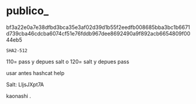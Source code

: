 # publico_

bf3a22e0a7e38dfbd3bca35e3af02d39d1b55f2eedfb008685bba3bc1b6671d739cba46cdcba6074cf51e76fddb967dee8692490a9f892acb6654809f0044eb5

	SHA2-512

 110= pass y depues salt o 120= salt y depues pass

 usar antes hashcat help
 


Salt: LljsJXpt7A


kaonashi .
